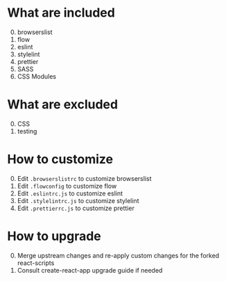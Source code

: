 # What are included

0. browserslist
0. flow
0. eslint
0. stylelint
0. prettier
0. SASS
0. CSS Modules

# What are excluded

0. CSS
0. testing

# How to customize

0. Edit `.browserslistrc` to customize browserslist
0. Edit `.flowconfig` to customize flow
0. Edit `.eslintrc.js` to customize eslint
0. Edit `.stylelintrc.js` to customize stylelint
0. Edit `.prettierrc.js` to customize prettier

# How to upgrade

0. Merge upstream changes and re-apply custom changes for the forked react-scripts
0. Consult create-react-app upgrade guide if needed
